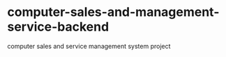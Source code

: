 # computer-sales-and-management-service-backend
computer sales and service management system project
